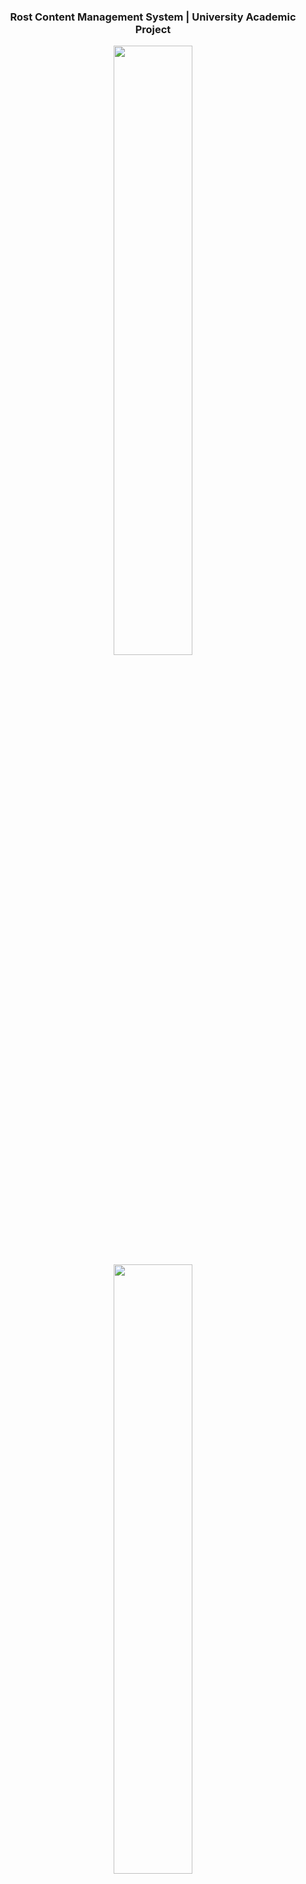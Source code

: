 <div align="center">
    <h3 align="center">Rost Content Management System | University Academic Project</h3>
    <p align="center">
      <a href="https://github.com/SankalpaHettiarachchi/">
        <img src="https://github.com/SankalpaHettiarachchi/readme/blob/main/rost/1.PNG" width="50%">
        <img src="https://github.com/SankalpaHettiarachchi/readme/blob/main/rost/2.PNG" width="50%">
        <img src="https://github.com/SankalpaHettiarachchi/readme/blob/main/rost/3.PNG" width="50%">
      </a>
    </p>
</div>

&nbsp;
## Technologies

![Bootstrap](https://img.shields.io/badge/-MVC%20-05122A?style=flat-square&logo=MVC&color=353535) ![Bootstrap](https://img.shields.io/badge/-OOP-05122A?style=flat-square&logo=OOP&color=353535) ![Bootstrap](https://img.shields.io/badge/-PHP-05122A?style=flat-square&logo=PHP&color=353535) ![Bootstrap](https://img.shields.io/badge/-Laravel-05122A?style=flat-square&logo=Laravel&color=353535) ![Bootstrap](https://img.shields.io/badge/-Bootstrap-05122A?style=flat-square&logo=Bootstrap&color=353535) ![Bootstrap](https://img.shields.io/badge/-JavaScript-05122A?style=flat-square&logo=JavaScript&color=353535) ![Bootstrap](https://img.shields.io/badge/-HTML-05122A?style=flat-square&logo=HTML&color=353535) ![Bootstrap](https://img.shields.io/badge/-CSS-05122A?style=flat-square&logo=CSS&color=353535) ![Bootstrap](https://img.shields.io/badge/-Cpanel-05122A?style=flat-square&logo=Cpanel&color=353535) ![Bootstrap](https://img.shields.io/badge/-Google%20Cloud%20Console-05122A?style=flat-square&logo=Google-Cloud-Console&color=353535) ![Bootstrap](https://img.shields.io/badge/-MySQL-05122A?style=flat-square&logo=MySQL&color=353535) ![Bootstrap](https://img.shields.io/badge/-Visual%20Studio%20Code-05122A?style=flat-square&logo=Visual-Studio-Code&color=353535) ![Bootstrap](https://img.shields.io/badge/-Xampp-05122A?style=flat-square&logo=Xampp&color=353535) ![Bootstrap](https://img.shields.io/badge/-Postman-05122A?style=flat-square&logo=Postman&color=353535) ![Bootstrap](https://img.shields.io/badge/-Canva-05122A?style=flat-square&logo=Canva&color=353535)

We have developed a web application for our Robotic Society at Rajarata University of Sri Lanka as an academic group project. The main goal is improving team work skills in a software development of our badge mates

## Features

- Students can register with their university email addresses.
- Email notifications are sent for website updates.
- An admin panel is available to control the site's content (CMS).
- Super admin can manage access permissions."
- Responsive design


<!-- GETTING STARTED -->
## Getting Started

This is an example of how you may give instructions on setting up your project locally.
To get a local copy up and running follow these simple example steps.

### Prerequisites

Node package manager (NPM) installing
* npm
  ```sh
  npm install npm@latest -g
  ```

### Installation

1. Clone the repo
   ```sh
   git clone https://github.com/SankalpaHettiarachchi/Rost-Website.git
   ```
2. Install the composer
   ```sh
   composer install
   ```
3. Config fresh environment
   ```sh
   copy .env.example .env
   ```
4. Generate the app key 
   ```sh
   php artisan key:generate
   ```
5. Migrate the database
   ```sh
   php artisan migrate
   ```
6. Run the server
   ```sh
   Run php artisan serve
   ```
7. Go to link localhost:8000

See the [open issues](https://github.com/SankalpaHettiarachchi/Rost-Website/issues) for a full list of proposed features (and known issues).

<!-- CONTRIBUTING -->
## Contributing

Contributions are what make the open source community such an amazing place to learn, inspire, and create. Any contributions you make are **greatly appreciated**.

If you have a suggestion that would make this better, please fork the repo and create a pull request. You can also simply open an issue with the tag "enhancement".
Don't forget to give the project a star! Thanks again!

1. Fork the Project
2. Create your Feature Branch (`git checkout -b feature/AmazingFeature`)
3. Commit your Changes (`git commit -m 'Add some AmazingFeature'`)
4. Push to the Branch (`git push origin feature/AmazingFeature`)
5. Open a Pull Request

<p align="center">
<a href="https://github.com/DenverCoder1/readme-typing-svg"><img src="https://readme-typing-svg.herokuapp.com?font=Time+New+Roman&color=cyan&size=25&center=true&vCenter=true&width=600&height=100&lines=Thank+you+for+your+attention..!"></a>  
</p>

<img src="https://user-images.githubusercontent.com/73097560/115834477-dbab4500-a447-11eb-908a-139a6edaec5c.gif"><br><br>



